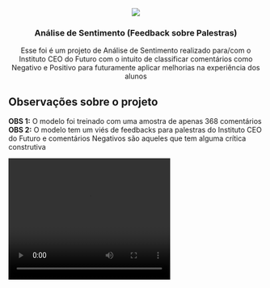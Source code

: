 <!-- PROJECT LOGO -->
<p align="center">
  <a href="https://github.com/Gabrielj96/Analise-de-sentimento-feedbacks/">
    <img src="Análise de Sentimento (Feebacks)/faces-sentiment.png">
  </a>

  <h3 align="center">Análise de Sentimento (Feedback sobre Palestras)</h3>

  <p align="center">
    Esse foi é um projeto de Análise de Sentimento realizado para/com o Instituto CEO do Futuro com o intuito de classificar comentários como Negativo e Positivo para futuramente aplicar melhorias na experiência dos alunos
</p>

<!-- ABOUT THE PROJECT -->
## Observações sobre o projeto

**OBS 1:** O modelo foi treinado com uma amostra de apenas 368 comentários
**OBS 2:** O modelo tem um viés de feedbacks para palestras do Instituto CEO do Futuro e comentários Negativos são aqueles que tem alguma crítica construtiva

<video width="320" height="240" controls>
  <source src="Análise de Sentimento (Feebacks)/Teste app analise de sentimento.mp4" type="video/mp4">
</video>
